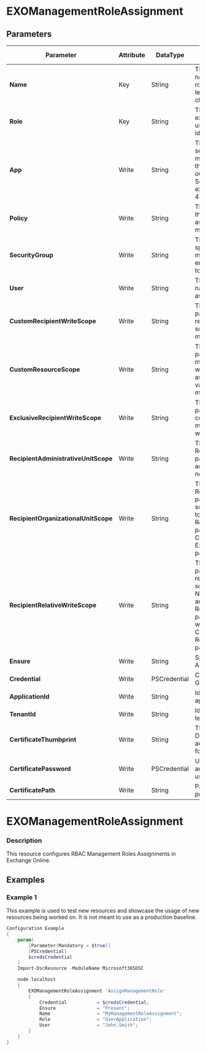﻿# EXOManagementRoleAssignment

## Parameters

| Parameter | Attribute | DataType | Description | Allowed Values |
| --- | --- | --- | --- | --- |
| **Name** | Key | String | The Name parameter specifies a name for the new management role assignment. The maximum length of the name is 64 characters. ||
| **Role** | Key | String | The Role parameter specifies the existing role to assign. You can use any value that uniquely identifies the role. ||
| **App** | Write | String | The App parameter specifies the service principal to assign the management role to. Specifically, the ServiceId GUID value from the output of the Get-ServicePrincipal cmdlet (for example, 6233fba6-0198-4277-892f-9275bf728bcc). ||
| **Policy** | Write | String | The Policy parameter specifies the name of the management role assignment policy to assign the management role to. ||
| **SecurityGroup** | Write | String | The SecurityGroup parameter specifies the name of the management role group or mail-enabled universal security group to assign the management role to. ||
| **User** | Write | String | The User parameter specifies the name or alias of the user to assign the management role to. ||
| **CustomRecipientWriteScope** | Write | String | The CustomRecipientWriteScope parameter specifies the existing recipient-based management scope to associate with this management role assignment. ||
| **CustomResourceScope** | Write | String | The CustomResourceScope parameter specifies the custom management scope to associate with this management role assignment. You can use any value that uniquely identifies the management scope. ||
| **ExclusiveRecipientWriteScope** | Write | String | The ExclusiveConfigWriteScope parameter specifies the exclusive configuration-based management scope to associate with the new role assignment. ||
| **RecipientAdministrativeUnitScope** | Write | String | The RecipientAdministrativeUnitScope parameter specifies the administrative unit to scope the new role assignment to. ||
| **RecipientOrganizationalUnitScope** | Write | String | The RecipientOrganizationalUnitScope parameter specifies the OU to scope the new role assignment to. If you use the RecipientOrganizationalUnitScope parameter, you can't use the CustomRecipientWriteScope or ExclusiveRecipientWriteScope parameters. ||
| **RecipientRelativeWriteScope** | Write | String | The RecipientRelativeWriteScope parameter specifies the type of restriction to apply to a recipient scope. The available types are None, Organization, MyGAL, Self, and MyDistributionGroups. The RecipientRelativeWriteScope parameter is automatically set when the CustomRecipientWriteScope or RecipientOrganizationalUnitScope parameters are used. ||
| **Ensure** | Write | String | Specify if the Management Role Assignment should exist or not. |Present, Absent|
| **Credential** | Write | PSCredential | Credentials of the Exchange Global Admin ||
| **ApplicationId** | Write | String | Id of the Azure Active Directory application to authenticate with. ||
| **TenantId** | Write | String | Id of the Azure Active Directory tenant used for authentication. ||
| **CertificateThumbprint** | Write | String | Thumbprint of the Azure Active Directory application's authentication certificate to use for authentication. ||
| **CertificatePassword** | Write | PSCredential | Username can be made up to anything but password will be used for CertificatePassword ||
| **CertificatePath** | Write | String | Path to certificate used in service principal usually a PFX file. ||

# EXOManagementRoleAssignment

### Description

This resource configures RBAC Management Roles Assignments in Exchange Online.

## Examples

### Example 1

This example is used to test new resources and showcase the usage of new resources being worked on.
It is not meant to use as a production baseline.

```powershell
Configuration Example
{
    param(
        [Parameter(Mandatory = $true)]
        [PSCredential]
        $credsCredential
    )
    Import-DscResource -ModuleName Microsoft365DSC

    node localhost
    {
        EXOManagementRoleAssignment 'AssignManagementRole'
        {
            Credential           = $credsCredential;
            Ensure               = "Present";
            Name                 = "MyManagementRoleAssignment";
            Role                 = "UserApplication";
            User                 = "John.Smith";
        }
    }
}
```

